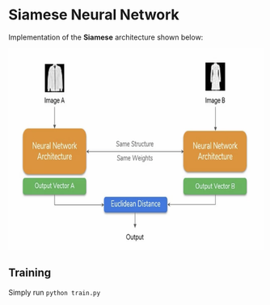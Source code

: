 # Siamese Neural Network

Implementation of the **Siamese** architecture shown below:

<p>
    <img src="data/siamese-network.png" height="400"/>
</p>


## Training

Simply run `python train.py`

